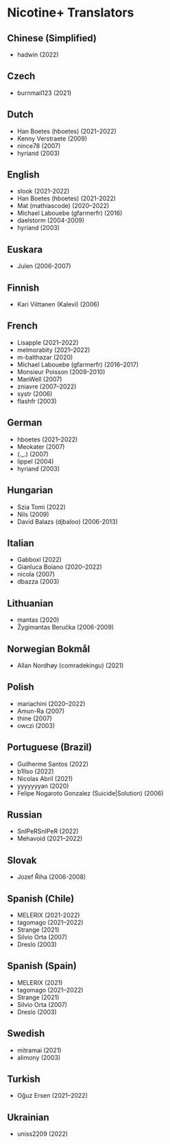 # Nicotine+ Translators

## Chinese (Simplified)
 - hadwin (2022)

## Czech
 - burnmail123 (2021)

## Dutch
 - Han Boetes (hboetes) (2021–2022)
 - Kenny Verstraete (2009)
 - nince78 (2007)
 - hyriand (2003)

## English
 - slook (2021-2022)
 - Han Boetes (hboetes) (2021-2022)
 - Mat (mathiascode) (2020–2022)
 - Michael Labouebe (gfarmerfr) (2016)
 - daelstorm (2004-2009)
 - hyriand (2003)

## Euskara
 - Julen (2006-2007)

## Finnish
 - Kari Viittanen (Kalevi) (2006)

## French
 - Lisapple (2021–2022)
 - melmorabity (2021–2022)
 - m-balthazar (2020)
 - Michael Labouebe (gfarmerfr) (2016–2017)
 - Monsieur Poisson (2009-2010)
 - ManWell (2007)
 - zniavre (2007–2022)
 - systr (2006)
 - flashfr (2003)

## German
 - hboetes (2021–2022)
 - Meokater (2007)
 - (._.) (2007)
 - lippel (2004)
 - hyriand (2003)

## Hungarian
 - Szia Tomi (2022)
 - Nils (2009)
 - David Balazs (djbaloo) (2006-2013)

## Italian
 - Gabboxl (2022)
 - Gianluca Boiano (2020–2022)
 - nicola (2007)
 - dbazza (2003)

## Lithuanian
 - mantas (2020)
 - Žygimantas Beručka (2006-2009)

## Norwegian Bokmål
 - Allan Nordhøy (comradekingu) (2021)

## Polish
 - mariachini (2020–2022)
 - Amun-Ra (2007)
 - thine (2007)
 - owczi (2003)

## Portuguese (Brazil)
 - Guilherme Santos (2022)
 - b1llso (2022)
 - Nicolas Abril (2021)
 - yyyyyyyan (2020)
 - Felipe Nogaroto Gonzalez (Suicide|Solution) (2006)

## Russian
 - SnIPeRSnIPeR (2022)
 - Mehavoid (2021–2022)

## Slovak
 - Jozef Říha (2006-2008)

## Spanish (Chile)
 - MELERIX (2021-2022)
 - tagomago (2021–2022)
 - Strange (2021)
 - Silvio Orta (2007)
 - Dreslo (2003)

## Spanish (Spain)
 - MELERIX (2021)
 - tagomago (2021–2022)
 - Strange (2021)
 - Silvio Orta (2007)
 - Dreslo (2003)

## Swedish
 - mitramai (2021)
 - alimony (2003)

## Turkish
 - Oğuz Ersen (2021–2022)

## Ukrainian
 - uniss2209 (2022)

